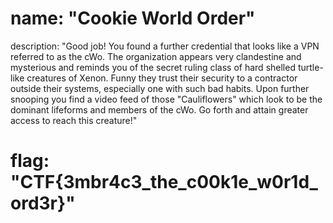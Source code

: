 # name: "Cookie World Order"

description: "Good job! You found a further credential that looks like a VPN referred to as the cWo. The organization appears very clandestine and mysterious and reminds you of the secret ruling class of hard shelled turtle-like creatures of Xenon. Funny they trust their security to a contractor outside their systems, especially one with such bad habits.  Upon further snooping you find a video feed of those \"Cauliflowers\" which look to be the dominant lifeforms and members of the cWo. Go forth and attain greater access to reach this creature!"

# flag: "CTF{3mbr4c3_the_c00k1e_w0r1d_ord3r}"
